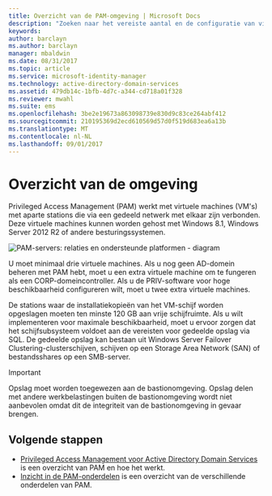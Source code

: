 ```yaml
---
title: Overzicht van de PAM-omgeving | Microsoft Docs
description: "Zoeken naar het vereiste aantal en de configuratie van virtuele machines die in Privileged Access Management kunnen worden geïmplementeerd"
keywords: 
author: barclayn
ms.author: barclayn
manager: mbaldwin
ms.date: 08/31/2017
ms.topic: article
ms.service: microsoft-identity-manager
ms.technology: active-directory-domain-services
ms.assetid: 479db14c-1bfb-4d7c-a344-cd718a01f328
ms.reviewer: mwahl
ms.suite: ems
ms.openlocfilehash: 3be2e19673a863098739e830d9c83ce264abf412
ms.sourcegitcommit: 210195369d2ecd610569d57d0f519d683ea6a13b
ms.translationtype: MT
ms.contentlocale: nl-NL
ms.lasthandoff: 09/01/2017
---
```

# <a name="environment-overview"></a>Overzicht van de omgeving

Privileged Access Management (PAM) werkt met virtuele machines (VM's) met aparte stations die via een gedeeld netwerk met elkaar zijn verbonden. Deze virtuele machines kunnen worden gehost met Windows 8.1, Windows Server 2012 R2 of andere besturingssystemen.

![PAM-servers: relaties en ondersteunde platformen - diagram](media/pam-test-lab-architecture.png)

U moet minimaal drie virtuele machines.  Als u nog geen AD-domein beheren met PAM hebt, moet u een extra virtuele machine om te fungeren als een CORP-domeincontroller.  Als u de PRIV-software voor hoge beschikbaarheid configureren wilt, moet u twee extra virtuele machines.

De stations waar de installatiekopieën van het VM-schijf worden opgeslagen moeten ten minste 120 GB aan vrije schijfruimte.  Als u wilt implementeren voor maximale beschikbaarheid, moet u ervoor zorgen dat het schijfsubsysteem voldoet aan de vereisten voor gedeelde opslag via SQL.  De gedeelde opslag kan bestaan uit Windows Server Failover Clustering-clusterschijven, schijven op een Storage Area Network (SAN) of bestandsshares op een SMB-server.

>[!IMPORTANT]
Opslag moet worden toegewezen aan de bastionomgeving. Opslag delen met andere werkbelastingen buiten de bastionomgeving wordt niet aanbevolen omdat dit de integriteit van de bastionomgeving in gevaar brengen.

## <a name="next-steps"></a>Volgende stappen

- [Privileged Access Management voor Active Directory Domain Services](privileged-identity-management-for-active-directory-domain-services.md) is een overzicht van PAM en hoe het werkt.
- [Inzicht in de PAM-onderdelen](principles-of-operation.md) is een overzicht van de verschillende onderdelen van PAM.